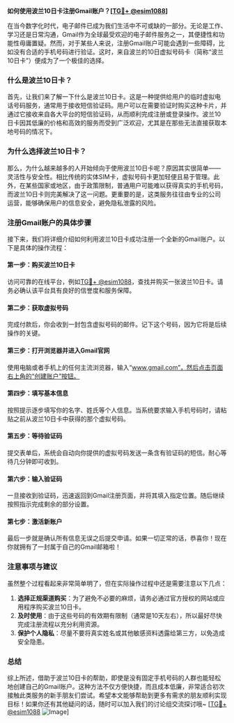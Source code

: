 **如何使用波兰10日卡注册Gmail账户？[[TG💪+ @esim1088](https://t.me/s/esim1088)]**

在当今数字化时代，电子邮件已成为我们生活中不可或缺的一部分。无论是工作、学习还是日常沟通，Gmail作为全球最受欢迎的电子邮件服务之一，其便捷性和功能性毋庸置疑。然而，对于某些人来说，注册Gmail账户可能会遇到一些障碍，比如没有合适的手机号码进行验证。这时，来自波兰的10日虚拟号码卡（简称“波兰10日卡”）便成为了一个极佳的选择。

### 什么是波兰10日卡？

首先，让我们来了解一下什么是波兰10日卡。这是一种提供给用户的临时虚拟电话号码服务，通常用于接收短信验证码。用户可以在需要验证时购买这种卡片，并通过它接收来自各大平台的短信验证码，从而顺利完成注册或登录操作。波兰10日卡因其低廉的价格和高效的服务而受到广泛欢迎，尤其是在那些无法直接获取本地号码的情况下。

### 为什么选择波兰10日卡？

那么，为什么越来越多的人开始倾向于使用波兰10日卡呢？原因其实很简单——灵活性与安全性。相比传统的实体SIM卡，虚拟号码卡更加轻便且易于管理。此外，在某些国家或地区，由于政策限制，普通用户可能难以获得真实的手机号码，而波兰10日卡则完美解决了这一问题。更重要的是，这类服务往往由专业的公司运营，能够确保用户的信息安全，避免隐私泄露的风险。

### 注册Gmail账户的具体步骤

接下来，我们将详细介绍如何利用波兰10日卡成功注册一个全新的Gmail账户。以下是具体的操作流程：

#### 第一步：购买波兰10日卡
访问可靠的在线平台，例如[TG💪+ @esim1088](https://t.me/s/esim1088)，查找并购买一张波兰10日卡。请务必确认该平台具有良好的信誉度和服务保障。

#### 第二步：获取虚拟号码
完成付款后，你会收到一封包含虚拟号码的邮件。记下这个号码，因为它将是后续操作的关键。

#### 第三步：打开浏览器并进入Gmail官网
使用电脑或者手机上的任何主流浏览器，输入“www.gmail.com”，然后点击页面右上角的“创建账户”按钮。

#### 第四步：填写基本信息
按照提示逐步填写你的名字、姓氏等个人信息。当系统要求输入手机号码时，请粘贴之前从波兰10日卡中获得的那个虚拟号码。

#### 第五步：等待验证码
提交表单后，系统会自动向你提供的虚拟号码发送一条含有验证码的短信。耐心等待几分钟即可收到。

#### 第六步：输入验证码
一旦接收到验证码，迅速返回到Gmail注册页面，并将其填入指定位置。随后继续按照指示完成剩余的部分设置。

#### 第七步：激活新账户
最后一步就是确认所有信息无误之后提交申请。如果一切正常的话，恭喜你！现在你就拥有了一封属于自己的Gmail邮箱啦！

### 注意事项与建议

虽然整个过程看起来非常简单明了，但在实际操作过程中还是需要注意以下几点：
1. **选择正规渠道购买**：为了避免不必要的麻烦，请务必通过官方授权的网站或应用程序购买波兰10日卡。
2. **及时使用**：由于这些号码的有效期有限制（通常是10天左右），所以最好尽快完成注册流程以充分利用资源。
3. **保护个人隐私**：尽量不要将真实姓名或其他敏感资料透露给第三方，以免造成安全隐患。

### 总结

综上所述，借助于波兰10日卡的帮助，即使是没有固定手机号码的人群也能轻松地创建自己的Gmail账户。这种方法不仅方便快捷，而且成本低廉，非常适合初次接触此类服务的新手朋友们尝试。希望本文能够帮助到更多有需求的朋友顺利实现目标！如果你还有其他疑问的话，随时可以加入我们的讨论组交流探讨哦~ [[TG💪+ @esim1088](https://t.me/s/esim1088) ![Image](https://i.postimg.cc/4NQfJmqS/Snipaste-2025-05-13-00-14-12.png)]